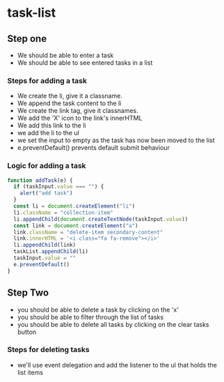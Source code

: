 # task-list

## Step one
* We should be able to enter a task
* We should be able to see entered tasks in a list

### Steps for adding a task

* We create the li, give it a classname.
* We append the task content to the li
* We create the link tag, give it classnames.
* We add the 'X' icon to the link's innerHTML
* We add this link to the li
* we add the li to the ul
* we set the input to empty as the task has now been moved to the list
* e.preventDefault() prevents default submit behaviour

### Logic for adding a task

```js
function addTask(e) {
  if (taskInput.value === "") {
    alert("add task")
  }
  const li = document.createElement("li")
  li.className = "collection-item"
  li.appendChild(document.createTextNode(taskInput.value))
  const link = document.createElement("a")
  link.className = "delete-item secondary-content"
  link.innerHTML = '<i class="fa fa-remove"></i>'
  li.appendChild(link)
  taskList.appendChild(li)
  taskInput.value = ""
  e.preventDefault()
}
```

## Step Two

* you should be able to delete a task by clicking on the 'x'
* you should be able to filter through the list of tasks
* you should be able to delete all tasks by clicking on the clear tasks button

### Steps for deleting tasks

* we'll use event delegation and add the listener to the ul that holds the list items
